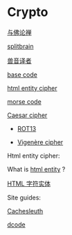 # Crypto



[与佛论禅](https://www.keyfc.net/bbs/tools/tudoucode.aspx)

[splitbrain](https://www.splitbrain.org/services/ook)

[兽音译者](https://roar.iiilab.com)

[base code](http://www.hiencode.com/base64.html)

[html entity cipher](https://zh.rakko.tools/tools/21/)

[morse code](https://tool.lu/ko_KR/morse)

[Caesar cipher](https://en.wikipedia.org/wiki/Caesar_cipher)

- [ROT13](https://en.wikipedia.org/wiki/ROT13)

- [Vigenère cipher](https://en.wikipedia.org/wiki/Vigenère_cipher)



Html entity cipher: 

What is [html entity](https://developer.mozilla.org/en-US/docs/Glossary/Entity) ?

[HTML 字符实体](https://www.w3school.com.cn/html/html_entities.asp)



Site guides:

[Cachesleuth](https://www.cachesleuth.com)

[dcode](https://www.dcode.fr/en)

